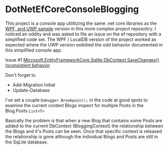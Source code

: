 # DotNetEfCoreConsoleBlogging

This project is a console app utilitizing the same .net core libraries as the [WPF, and UWP sample](https://github.com/jhalbrecht/EfBlogging) version in this more complex project reposotiry.
I noticed an oddity and was asked to file an issue on the ef repository with a simplified code set. The WPF / LocalDB version of the project worked as expected where
the UWP version exibitied the odd behavior documented in this simplified console app.


Issue #1 [Microsoft.EntityFrameworkCore.Sqlite DbContext SaveChanges() inconsistent behavior](https://github.com/jhalbrecht/EfBlogging/issues/1)

Don't forget to 
* Add-Migration Initial
* Update-Database


I've set a couple `Debugger.Breakpoin();` in the code at good spots to examine the current context Blogs inspect for multiple Posts in the Blog.Posts `List<T>`

Basically the problem is that when a new Blog that contains some Posts are added to the current DbContext (BloggingContext) the relationship between the Blogs and it's Posts can be seen.
Once that specific context is released the relationship is gone although the individual Blogs and Posts are still in the SqLite database.